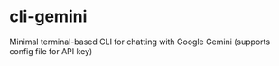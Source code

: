 # cli-gemini
Minimal terminal-based CLI for chatting with Google Gemini (supports config file for API key)
